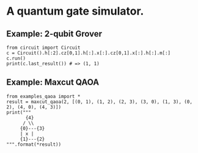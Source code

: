# A quantum gate simulator.

## Example: 2-qubit Grover

```
from circuit import Circuit
c = Circuit().h[:2].cz[0,1].h[:].x[:].cz[0,1].x[:].h[:].m[:]
c.run()
print(c.last_result()) # => (1, 1)
```

## Example: Maxcut QAOA

```
from examples_qaoa import *
result = maxcut_qaoa(2, [(0, 1), (1, 2), (2, 3), (3, 0), (1, 3), (0, 2), (4, 0), (4, 3)])
print("""
       {4}
      / \\
     {0}---{3}
     | x |
     {1}---{2}
""".format(*result))
```
